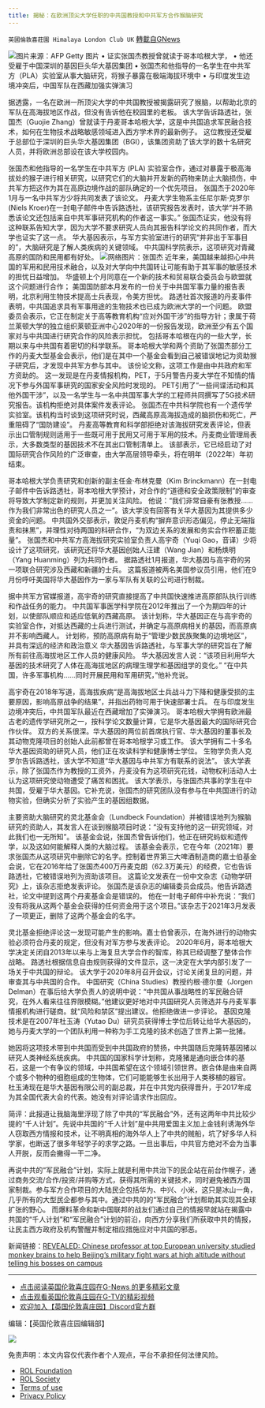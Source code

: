 ```yaml
---
title: 揭秘：在欧洲顶尖大学任职的中共国教授和中共军方合作猴脑研究
---
```

`英國倫敦喜莊園 Himalaya London Club UK` [轉載自GNews](https://gnews.org/zh-hans/1679581/)

![](https://assets.gnews.org/wp-content/uploads/2021/11/50671795-10218399-image-m-3_1637263194551-1-1.jpg)图片来源：AFP Getty 图片
• 证实张国杰教授曾就读于哥本哈根大学，
• 他还受雇于中国深圳的基因巨头华大基因集团
• 张国杰和他指导的一名学生在中共军方（PLA）实验室从事大脑研究，将猴子暴露在极端海拔环境中
• 与印度发生边境冲突后，中国军队在西藏加强实弹演习

据透露，一名在欧洲一所顶尖大学的中共国教授被揭露研究了猴脑，以帮助北京的军队在高海拔地区作战，但没有告诉他在校园里的老板。
该大学告诉路透社，张国杰（Guojie Zhang）曾就读于丹麦哥本哈根大学，这是中共国追求军民融合技术，如何在生物技术战略敏感领域进入西方学术界的最新例子。
这位教授还受雇于总部位于深圳的巨头华大基因集团（BGI），该集团资助了该大学的数十名研究人员，并将欧洲总部设在该大学校园内。

张国杰和他指导的一名学生在中共军方 (PLA) 实验室合作，通过对暴露于极高海拔处的猴子进行相关研究，以研究它们的大脑并开发新的药物来防止大脑损伤，中共军方把这作为其在高原边境作战的部队确定的一个优先项目。
张国杰于2020年1月与一名中共军方少将共同发表了该论文。
丹麦大学生物系主任尼尔斯·克罗尔(Niels Kroer)在一封电子邮件中告诉路透社，该研究报告发表时，该大学“并不熟悉该论文还包括来自中共军事研究机构的作者这一事实。”
张国杰证实，他没有将这种联系告知大学，因为大学不要求研究人员向其报告科学论文的共同作者，而大学也证实了这一点。
华大基因表示，与军方实验室进行的研究“并非出于军事目的”，大脑研究是了解人类疾病的关键领域。
中共国科学院表示，这项研究对青藏高原的国防和民用都有好处。
![](https://assets.gnews.org/wp-content/uploads/2021/11/50671795-10218399-image-m-3_1637263194551-1.jpg)网络图片：张国杰
近年来，美国越来越担心中共国的军用和民用技术融合，以及对大学向中共国转让可能有助于其军事的敏感技术的担忧日益增加。
华盛顿上个月同意在一个新的技术和贸易联合委员会与欧盟就这个问题进行合作；
美国国防部本月发布的一份关于中共国军事力量的报告表明，北京利用生物技术提高士兵表现，令美方担忧。
路透社首次报道的丹麦事件表明，中共国追求具有军事用途的生物技术也已成为欧洲大学的一个问题。
欧盟委员会表示，它正在制定关于高等教育机构“应对外国干涉”的指导方针；隶属于荷兰莱顿大学的独立组织莱顿亚洲中心2020年的一份报告发现，欧洲至少有五个国家对与中共国进行研究合作的风险表示担忧。
包括哥本哈根在内的一些大学，长期以来与中共国有着密切的科学联系。
哥本哈根大学和两个资助了张国杰部分工作的丹麦大型基金会表示，他们是在其中一个基金会看到自己被错误地记为资助猴子研究后，才发现中共军方参与其中。
该份论文称，这项工作是由中共政府和军方资助的。
这一发现是在丹麦情报机构，PET，于5月警告丹麦大学在不知情的情况下参与外国军事研究的国家安全风险时发现的。
PET引用了“一些间谍活动和其他外国干涉”，以及一名学生与一名中共国军事大学的工程师共同撰写了5G技术研究报告。该机构拒绝对具体案件发表评论。
张国杰在中共科学院也有一个遗传学实验室。该机构当时谈到这项研究时说，西藏高原高海拔造成的脑损伤和死亡，严重阻碍了“国防建设”。
丹麦高等教育和科学部拒绝对该海拔研究发表评论，但表示出口管制规则适用于一些既可用于民用又可用于军用的技术。丹麦商业管理局表示，大多数类型的基因技术不在其出口管制清单上。
该部表示，它已经启动了对国际研究合作风险的广泛审查，由大学高层领导牵头，将在明年（2022年）年初结束。

哥本哈根大学负责研究和创新的副主任金‧布林克曼（Kim Brinckmann）在一封电子邮件中告诉路透社，哥本哈根大学预计，对合作的“道德和安全政策限制”的审查将导致大学制定新的规则，并更加关注风险。
他说：“我们非常自豪有张教授……作为我们非常出色的研究人员之一”。该大学没有回答有关华大基因为其提供多少资金的问题。
中共国外交部表示，敦促丹麦机构“摒弃意识形态偏见，停止无端指责和抹黑”，并理性对待两国的科研合作，“为双边关系的发展和务实合作积蓄正能量”。
张国杰和中共军方高海拔研究实验室负责人高宇奇（Yuqi Gao，音译）少将设计了这项研究，该研究还将华大基因创始人汪建（Wang Jian）和杨焕明（Yang Huanming）列为共同作者。
据路透社1月报道，华大基因与高宇奇的另一项联合研究涉及西藏和新疆的士兵。
这篇报道被两名美国参议员引用，他们在9月份呼吁美国将华大基因作为一家与军队有关联的公司进行制裁。

据中共军方官媒报道，高宇奇的研究直接提高了中共国快速推进高原部队执行训练和作战任务的能力。
中共国军事医学科学院在2012年推出了一个为期四年的计划，以使部队顺应和适应低氧的西藏高原。
该计划称，华大基因正在与高宇奇的实验室合作，对抵达西藏的士兵进行测试，并确定与高原病相关的基因，而高原病并不影响西藏人。
计划称，预防高原病有助于“管理少数民族聚集的边境地区”，并具有深远的经济和政治意义
华大基因告诉路透社，与军事大学的研究旨在了解所有前往高海拔地区工作人员的健康风险。
华大基因发言人说：“该项目利用华大基因的技术研究了人体在高海拔地区的病理生理学和基因组学的变化。” “在中共国，许多军事机构……同时开展民用和军用研究，”他补充说。

高宇奇在2018年写道，高海拔疾病“是高海拔地区士兵战斗力下降和健康受损的主要原因，影响高原战争的结果”，并指出药物可用于快速部署士兵。
在与印度发生边境冲突后，中共国军队最近在西藏增加了实弹演习。
哥本哈根大学拥有欧洲最古老的遗传学研究所之一，按科学论文数量计算，它是华大基因最大的国际研究合作伙伴。
双方的关系很深。华大基因的两位前首席执行官、华大基因的董事长及其动物克隆项目的创始人此前都曾在哥本哈根学习或工作。
该大学拥有二十多名华大基因资助的研究人员，他们正在攻读科学和健康博士学位。
生物学负责人克罗尔告诉路透社，该大学不知道“华大基因与中共军方有联系的说法”。
该大学表示，除了张国杰作为教授的工资外，丹麦没有为这项研究花钱，动物权利活动人士认为这项研究使动物遭受了痛苦和困扰。
该大学表示，与张国杰共事的学生在中共国，受雇于华大基因。它补充说，张国杰的研究团队没有参与在中共国进行的动物实验，但确实分析了实验产生的基因组数据。

主要资助大脑研究的灵北基金会（Lundbeck Foundation）并被错误地列为猴脑研究的资助人，其发言人在谈到猴脑项目时说：“没有支持他的这一研究领域，对此我们也一无所知”。
该基金会说，张国杰曾告诉他们，他正在研究蚂蚁和遗传学，以及这如何能解释人类的大脑过程。
该基金会表示，它在今年（2021年）要求张国杰从这项研究中删除它的名字。控制着世界第三大啤酒制造商的嘉士伯基金会说，它在2016年给了张国杰400万丹麦克朗（62.3万美元）的经费，它也告诉路透社，它被错误地列为资助该项目。
这篇论文发表在一份中文杂志《动物学研究》上，该杂志拒绝发表评论。
张国杰是该杂志的编辑委员会成员。他告诉路透社，论文中提到这两个丹麦基金会是错误的。
他在一封电子邮件中补充说：“我们没有将我从这两个基金会获得的任何资金用于这个项目。”该杂志于2021年3月发表了一项更正，删除了这两个基金会的名字。

灵北基金拒绝评论这一发现可能产生的影响。嘉士伯曾表示，在海外进行的动物实验必须符合丹麦的规定，但没有对军方参与发表评论。
2020年6月，哥本哈根大学决定关闭自2013年以来与上海复旦大学合作的智库，称其已经调整了整体合作战略。
路透社根据信息自由规则获得的文件显示，这一决定在大学内部引发了一场关于中共国的辩论。
该大学于2020年8月召开会议，讨论关闭复旦的问题，并审查其与中共国的合作。
中国研究（China Studies）教授约根‧德尔曼（Jorgen Delman）在事后给大学负责人的说明中说：“中共国从事战略性的军民融合研究，在外人看来往往界限模糊。”他建议更好地对中共国研究人员筛选并与丹麦军事情报机构进行磋商。就“风险和禁区”提出建议。他拒绝做进一步评论。
基因克隆技术是在2007年杜玉涛（Yutao Du）研究员获得博士学位后转让给华大基因的，她与丹麦大学的一个团队利用一种称为手工克隆的技术创造了世界上第一批猪。

她因将这项技术带到中共国而受到中共国政府的赞扬，中共国随后克隆转基因猪以研究人类神经系统疾病。
中共国的国家科学计划称，克隆猪是通向嵌合体的基石，这是一个有争议的领域，中共国希望在这个领域引领世界。嵌合体是由来自两个或多个物种的细胞组成的生物体，它们可能能够生长出用于人类移植的器官。
杜玉涛现在是华大基因有限公司的副总裁，并在中共党内获得晋升，于2017年成为其全国代表大会的代表。她没有对评论请求作出回应。

简评：此报道让我脑海里浮现了除了中共的“军民融合”外，还有这两年中共比较少提的“千人计划”。先说中共国的“千人计划”是中共用爱国主义加上金钱利诱海外华人窃取西方情报和技术，让不明真相的海外华人上了中共的贼船，坑了好多华人科学家，也断送了很多年轻学子的求学之路。一旦出事后，中共官方绝对不会为当事人开脱，反而会撇得一干二净。

再说中共的“军民融合”计划，实际上就是利用中共治下的民企站在前台作幌子，通过商务交流/合作/投资/并购等方式，获得其所需的关键技术，同时避免被西方国家制裁。参与军方合作项目的大陆民企包括华为、中兴、小米，这只是冰山一角，几乎所有的大型民企都参与其中。通过中共的的“军民融合”计划帮助其实现其全球扩张的野心。
而爆料革命和新中国联邦的战友们通过自己的情报早就站在揭露中共国的“千人计划”和“军民融合”计划的前沿，向西方分享我们所获取中共的情报，让民主西方政府及机构警醒并制定相应措施应对中共国的邪恶。

新闻链接：[REVEALED: Chinese professor at top European university studied monkey brains to help Beijing’s military fight wars at high altitude without telling his bosses on campus](https://www.dailymail.co.uk/news/article-10218399/Chinese-professor-European-university-studied-monkey-brains-help-Beijings-military.html)

* * *

- [点击阅读英国伦敦喜庄园在G-News 的更多精彩文章](https://gnews.org/zh-hans/author/himalaya_hawk/)
- [点击观看英国伦敦喜庄园在G-TV的精彩视频](https://gtv.org/web/#/UserInfo/5ee680a45bd6f123dd104807)
- [欢迎加入【英国伦敦喜庄园】Discord官方群](https://discord.gg/VsNaHaMUsy)


编辑：【英国伦敦喜庄园编辑部】

![](https://assets.gnews.org/wp-content/uploads/2021/08/41bf97c0-3bb2-4a07-ad75-91b96dc3203c.jpg)

 

免责声明：本文内容仅代表作者个人观点，平台不承担任何法律风险。

- [ROL Foundation](https://rolfoundation.org/)
- [ROL Society](https://rolsociety.org/)
- [Terms of use](https://gnews.org/terms-of-use-3/)
- [Privacy Policy](https://gnews.org/privacy-policy/)
